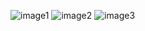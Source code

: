 ![image1](https://user-images.githubusercontent.com/52603892/114206272-2c3f8000-9929-11eb-8923-b57ea875a70c.png)
![image2](https://user-images.githubusercontent.com/52603892/114206284-2f3a7080-9929-11eb-868b-0634edbafed7.png)
![image3](https://user-images.githubusercontent.com/52603892/114206298-31043400-9929-11eb-85cd-69a4984c94c8.png)
